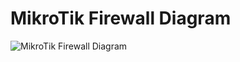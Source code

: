 # MikroTik Firewall Diagram

![MikroTik Firewall Diagram](firewall/images/mikrotik-firewall-diagram.jpg)